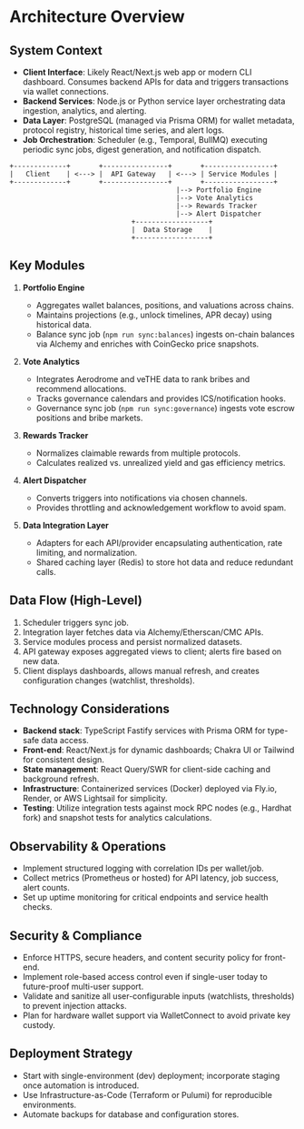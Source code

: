 # Architecture Overview

## System Context
- **Client Interface**: Likely React/Next.js web app or modern CLI dashboard. Consumes backend APIs for data and triggers transactions via wallet connections.
- **Backend Services**: Node.js or Python service layer orchestrating data ingestion, analytics, and alerting.
- **Data Layer**: PostgreSQL (managed via Prisma ORM) for wallet metadata, protocol registry, historical time series, and alert logs.
- **Job Orchestration**: Scheduler (e.g., Temporal, BullMQ) executing periodic sync jobs, digest generation, and notification dispatch.

```
+-------------+       +----------------+       +-----------------+
|   Client    | <---> |  API Gateway   | <---> | Service Modules |
+-------------+       +----------------+       +-----------------+
                                         |--> Portfolio Engine
                                         |--> Vote Analytics
                                         |--> Rewards Tracker
                                         |--> Alert Dispatcher
                              +------------------+
                              |  Data Storage    |
                              +------------------+
```

## Key Modules
1. **Portfolio Engine**
   - Aggregates wallet balances, positions, and valuations across chains.
   - Maintains projections (e.g., unlock timelines, APR decay) using historical data.
   - Balance sync job (`npm run sync:balances`) ingests on-chain balances via Alchemy and enriches with CoinGecko price snapshots.

2. **Vote Analytics**
   - Integrates Aerodrome and veTHE data to rank bribes and recommend allocations.
   - Tracks governance calendars and provides ICS/notification hooks.
   - Governance sync job (`npm run sync:governance`) ingests vote escrow positions and bribe markets.

3. **Rewards Tracker**
   - Normalizes claimable rewards from multiple protocols.
   - Calculates realized vs. unrealized yield and gas efficiency metrics.

4. **Alert Dispatcher**
   - Converts triggers into notifications via chosen channels.
   - Provides throttling and acknowledgement workflow to avoid spam.

5. **Data Integration Layer**
   - Adapters for each API/provider encapsulating authentication, rate limiting, and normalization.
   - Shared caching layer (Redis) to store hot data and reduce redundant calls.

## Data Flow (High-Level)
1. Scheduler triggers sync job.
2. Integration layer fetches data via Alchemy/Etherscan/CMC APIs.
3. Service modules process and persist normalized datasets.
4. API gateway exposes aggregated views to client; alerts fire based on new data.
5. Client displays dashboards, allows manual refresh, and creates configuration changes (watchlist, thresholds).

## Technology Considerations
- **Backend stack**: TypeScript Fastify services with Prisma ORM for type-safe data access.
- **Front-end**: React/Next.js for dynamic dashboards; Chakra UI or Tailwind for consistent design.
- **State management**: React Query/SWR for client-side caching and background refresh.
- **Infrastructure**: Containerized services (Docker) deployed via Fly.io, Render, or AWS Lightsail for simplicity.
- **Testing**: Utilize integration tests against mock RPC nodes (e.g., Hardhat fork) and snapshot tests for analytics calculations.

## Observability & Operations
- Implement structured logging with correlation IDs per wallet/job.
- Collect metrics (Prometheus or hosted) for API latency, job success, alert counts.
- Set up uptime monitoring for critical endpoints and service health checks.

## Security & Compliance
- Enforce HTTPS, secure headers, and content security policy for front-end.
- Implement role-based access control even if single-user today to future-proof multi-user support.
- Validate and sanitize all user-configurable inputs (watchlists, thresholds) to prevent injection attacks.
- Plan for hardware wallet support via WalletConnect to avoid private key custody.

## Deployment Strategy
- Start with single-environment (dev) deployment; incorporate staging once automation is introduced.
- Use Infrastructure-as-Code (Terraform or Pulumi) for reproducible environments.
- Automate backups for database and configuration stores.
